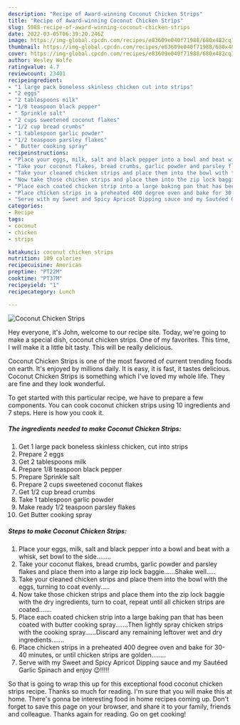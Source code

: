 ```yaml
---
description: "Recipe of Award-winning Coconut Chicken Strips"
title: "Recipe of Award-winning Coconut Chicken Strips"
slug: 5088-recipe-of-award-winning-coconut-chicken-strips
date: 2022-03-05T06:39:20.246Z
image: https://img-global.cpcdn.com/recipes/e83609e040f71988/680x482cq70/coconut-chicken-strips-recipe-main-photo.jpg
thumbnail: https://img-global.cpcdn.com/recipes/e83609e040f71988/680x482cq70/coconut-chicken-strips-recipe-main-photo.jpg
cover: https://img-global.cpcdn.com/recipes/e83609e040f71988/680x482cq70/coconut-chicken-strips-recipe-main-photo.jpg
author: Wesley Wolfe
ratingvalue: 4.7
reviewcount: 23401
recipeingredient:
- "1 large pack boneless skinless chicken cut into strips"
- "2 eggs"
- "2 tablespoons milk"
- "1/8 teaspoon black pepper"
- " Sprinkle salt"
- "2 cups sweetened coconut flakes"
- "1/2 cup bread crumbs"
- "1 tablespoon garlic powder"
- "1/2 teaspoon parsley flakes"
- " Butter cooking spray"
recipeinstructions:
- "Place your eggs, milk, salt and black pepper into a bowl and beat with a whisk, set bowl to the side........"
- "Take your coconut flakes, bread crumbs, garlic powder and parsley flakes and place them into a large zip lock baggie......Shake well....."
- "Take your cleaned chicken strips and place them into the bowl with the eggs, turning to coat evenly....."
- "Now take those chicken strips and place them into the zip lock baggie with the dry ingredients, turn to coat, repeat until all chicken strips are coated......."
- "Place each coated chicken strip into a large baking pan that has been coated with butter cooking spray.......Then lightly spray chicken strips with the cooking spray......Discard any remaining leftover wet and dry ingredients......."
- "Place chicken strips in a preheated 400 degree oven and bake for 30- 40 minutes, or until chicken strips are golden........"
- "Serve with my Sweet and Spicy Apricot Dipping sauce and my Sautéed Garlic Spinach and enjoy 😉!!!!!"
categories:
- Recipe
tags:
- coconut
- chicken
- strips

katakunci: coconut chicken strips 
nutrition: 109 calories
recipecuisine: American
preptime: "PT22M"
cooktime: "PT37M"
recipeyield: "1"
recipecategory: Lunch

---
```



![Coconut Chicken Strips](https://img-global.cpcdn.com/recipes/e83609e040f71988/680x482cq70/coconut-chicken-strips-recipe-main-photo.jpg)

Hey everyone, it's John, welcome to our recipe site. Today, we're going to make a special dish, coconut chicken strips. One of my favorites. This time, I will make it a little bit tasty. This will be really delicious.



Coconut Chicken Strips is one of the most favored of current trending foods on earth. It's enjoyed by millions daily. It is easy, it is fast, it tastes delicious. Coconut Chicken Strips is something which I've loved my whole life. They are fine and they look wonderful.


To get started with this particular recipe, we have to prepare a few components. You can cook coconut chicken strips using 10 ingredients and 7 steps. Here is how you cook it.

<!--inarticleads1-->

##### The ingredients needed to make Coconut Chicken Strips:

1. Get 1 large pack boneless skinless chicken, cut into strips
1. Prepare 2 eggs
1. Get 2 tablespoons milk
1. Prepare 1/8 teaspoon black pepper
1. Prepare  Sprinkle salt
1. Prepare 2 cups sweetened coconut flakes
1. Get 1/2 cup bread crumbs
1. Take 1 tablespoon garlic powder
1. Make ready 1/2 teaspoon parsley flakes
1. Get  Butter cooking spray




<!--inarticleads2-->

##### Steps to make Coconut Chicken Strips:

1. Place your eggs, milk, salt and black pepper into a bowl and beat with a whisk, set bowl to the side........
1. Take your coconut flakes, bread crumbs, garlic powder and parsley flakes and place them into a large zip lock baggie......Shake well.....
1. Take your cleaned chicken strips and place them into the bowl with the eggs, turning to coat evenly.....
1. Now take those chicken strips and place them into the zip lock baggie with the dry ingredients, turn to coat, repeat until all chicken strips are coated.......
1. Place each coated chicken strip into a large baking pan that has been coated with butter cooking spray.......Then lightly spray chicken strips with the cooking spray......Discard any remaining leftover wet and dry ingredients.......
1. Place chicken strips in a preheated 400 degree oven and bake for 30- 40 minutes, or until chicken strips are golden........
1. Serve with my Sweet and Spicy Apricot Dipping sauce and my Sautéed Garlic Spinach and enjoy 😉!!!!!




So that is going to wrap this up for this exceptional food coconut chicken strips recipe. Thanks so much for reading. I'm sure that you will make this at home. There's gonna be interesting food in home recipes coming up. Don't forget to save this page on your browser, and share it to your family, friends and colleague. Thanks again for reading. Go on get cooking!
